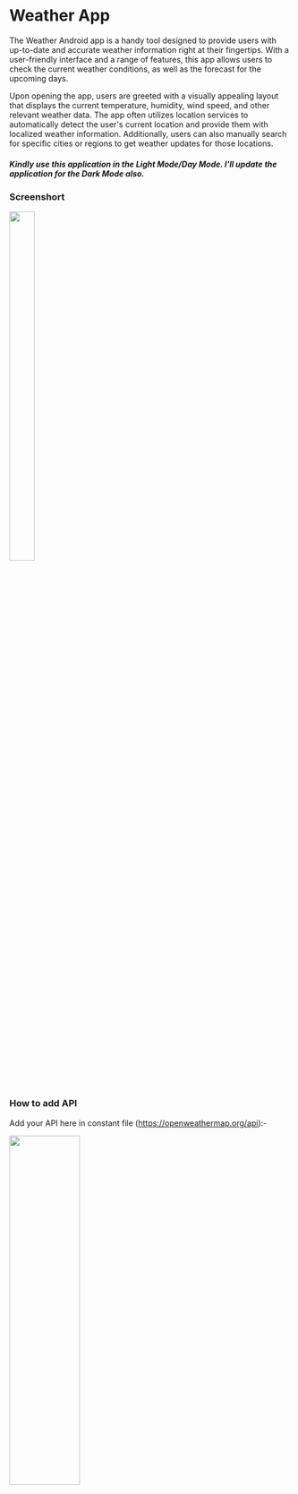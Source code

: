 # Weather App

The Weather Android app is a handy tool designed to provide users with up-to-date and accurate weather information right at their fingertips. With a user-friendly interface and a range of features, this app allows users to check the current weather conditions, as well as the forecast for the upcoming days.

Upon opening the app, users are greeted with a visually appealing layout that displays the current temperature, humidity, wind speed, and other relevant weather data. The app often utilizes location services to automatically detect the user's current location and provide them with localized weather information. Additionally, users can also manually search for specific cities or regions to get weather updates for those locations.

##### Kindly use this application in the Light Mode/Day Mode. I'll update the application for the Dark Mode also.

### Screenshort 

<img src= "https://github.com/Suryansh1720001/Advanced-Weather-App/assets/85965606/f2f94307-370d-45e3-8f8a-48dcf5f110d4" width="30%" height="40%">

### How to add API

Add your API here in constant file (https://openweathermap.org/api):-

<img src= "https://github.com/Suryansh1720001/Advanced-Weather-App/assets/85965606/035067e4-9513-4b48-a3c3-fe8ecb33a6a6" width="50%" height="40%">



